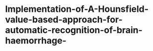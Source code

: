 # Implementation-of-A-Hounsfield-value-based-approach-for-automatic-recognition-of-brain-haemorrhage-
